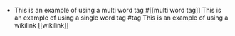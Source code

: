 - This is an example of using a multi word tag #[[multi word tag]]
  This is an example of using a single word tag #tag
  This is an example of using a wikilink [[wikilink]]

